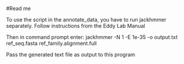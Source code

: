 #Read me 

To use the script in the annotate_data, you have to run jackhmmer separately. Follow instructions from the Eddy Lab Manual

Then in command prompt enter:
jackhmmer -N 1 -E 1e-35 -o output.txt ref_seq.fasta ref_family.alignment.full

Pass the generated text file as output to this program
